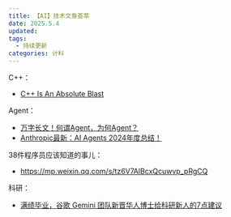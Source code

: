 ```yaml
---
title: 【AI】技术文章荟萃
date: 2025.5.4
updated:
tags:
  - 持续更新
categories: 计科
---
```


C++：

- [C++ Is An Absolute Blast](https://learncodethehardway.com/blog/31-c-plus-plus-is-an-absolute-blast/)

Agent：

- [万字长文！何谓Agent，为何Agent？](https://mp.weixin.qq.com/s/jFf0fmZLehLDaNNzgqeAIQ)
- [Anthropic最新：AI Agents 2024年度总结！](https://mp.weixin.qq.com/s/onLByvapFe-rzaeryf5vUw)

38件程序员应该知道的事儿：

- https://mp.weixin.qq.com/s/tz6V7AIBcxQcuwvp_pRgCQ

科研：

- [满绩毕业，谷歌 Gemini 团队新晋华人博士给科研新人的7点建议](https://mp.weixin.qq.com/s/WMQDRp1xAZZ8pBXP5YIq6Q)
